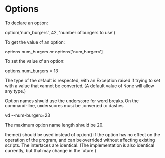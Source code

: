 # Options

To declare an option:

option('num_burgers', 42, 'number of burgers to use')

To get the value of an option:

options.num_burgers or options['num_burgers']

To set the value of an option:

options.num_burgers = 13

The type of the default is respected, with an Exception raised if trying to set with a value that cannot be converted.  (A default value of None will allow any type.)

Option names should use the underscore for word breaks.  On the command-line, underscores must be converted to dashes:

vd --num-burgers=23

The maximum option name length should be 20.

theme() should be used instead of option() if the option has no effect on the operation of the program, and can be overrided without affecting existing scripts.  The interfaces are identical.  (The implementation is also identical currently, but that may change in the future.)


